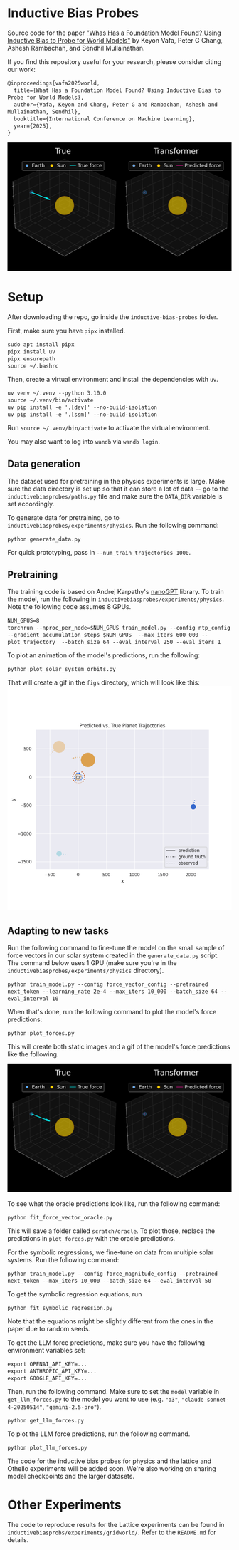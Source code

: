 # Inductive Bias Probes

Source code for the paper ["Whas Has a Foundation Model Found? Using Inductive Bias to Probe for World Models"](https://arxiv.org/abs/2507.06952) by Keyon Vafa, Peter G Chang, Ashesh Rambachan, and Sendhil Mullainathan. 

If you find this repository useful for your research, please consider citing our work:

```
@inproceedings{vafa2025world,
  title={What Has a Foundation Model Found? Using Inductive Bias to Probe for World Models},
  author={Vafa, Keyon and Chang, Peter G and Rambachan, Ashesh and Mullainathan, Sendhil},
  booktitle={International Conference on Machine Learning},
  year={2025},
}
```
![alt text](inductivebiasprobes/experiments/physics/figs/forces_earth.gif)

# Setup

After downloading the repo, go inside the `inductive-bias-probes` folder. 

First, make sure you have `pipx` installed.
```
sudo apt install pipx
pipx install uv
pipx ensurepath
source ~/.bashrc
```

Then, create a virtual environment and install the dependencies with `uv`.

```
uv venv ~/.venv --python 3.10.0
source ~/.venv/bin/activate
uv pip install -e '.[dev]' --no-build-isolation
uv pip install -e '.[ssm]' --no-build-isolation
```
Run `source ~/.venv/bin/activate` to activate the virtual environment.  

You may also want to log into `wandb` via `wandb login`.

## Data generation

The dataset used for pretraining in the physics experiments is large. Make sure the data directory is set up so that it can store a lot of data -- go to the `inductivebiasprobes/paths.py` file and make sure the `DATA_DIR` variable is set accordingly. 

To generate data for pretraining, go to `inductivebiasprobes/experiments/physics`. Run the following command:

```
python generate_data.py
```
For quick prototyping, pass in `--num_train_trajectories 1000`. 

## Pretraining

The training code is based on Andrej Karpathy's [nanoGPT](https://github.com/karpathy/nanoGPT) library. To train the model, run the following in `inductivebiasprobes/experiments/physics`. Note the following code assumes 8 GPUs. 

```
NUM_GPUS=8
torchrun --nproc_per_node=$NUM_GPUS train_model.py --config ntp_config --gradient_accumulation_steps $NUM_GPUS  --max_iters 600_000 --plot_trajectory  --batch_size 64 --eval_interval 250 --eval_iters 1    
```

To plot an animation of the model's predictions, run the following:

```
python plot_solar_system_orbits.py
```
That will create a gif in the `figs` directory, which will look like this:
![alt text](inductivebiasprobes/experiments/physics/figs/solar_system_orbit_predictions.gif)

## Adapting to new tasks
Run the following command to fine-tune the model on the small sample of force vectors in our solar system created in the `generate_data.py` script. The command below uses 1 GPU (make sure you're in the `inductivebiasprobes/experiments/physics` directory).

```
python train_model.py --config force_vector_config --pretrained next_token --learning_rate 2e-4 --max_iters 10_000 --batch_size 64 --eval_interval 10 
```

When that's done, run the following command to plot the model's force predictions:
```
python plot_forces.py
```
This will create both static images and a gif of the model's force predictions like the following. 

![alt text](inductivebiasprobes/experiments/physics/figs/forces_earth.gif)

To see what the oracle predictions look like, run the following command:
```
python fit_force_vector_oracle.py
```
This will save a folder called `scratch/oracle`.  To plot those, replace the predictions in `plot_forces.py` with the oracle predictions. 

For the symbolic regressions, we fine-tune on data from multiple solar systems. Run the following command:

```
python train_model.py --config force_magnitude_config --pretrained next_token --max_iters 10_000 --batch_size 64 --eval_interval 50 
```

To get the symbolic regression equations, run 
```
python fit_symbolic_regression.py
```
Note that the equations might be slightly different from the ones in the paper due to random seeds. 

To get the LLM force predictions, make sure you have the following environment variables set:

```
export OPENAI_API_KEY=...
export ANTHROPIC_API_KEY=...
export GOOGLE_API_KEY=...
```

Then, run the following command. Make sure to set the `model` variable in `get_llm_forces.py` to the model you want to use (e.g. `"o3"`, `"claude-sonnet-4-20250514"`, `"gemini-2.5-pro"`).
```
python get_llm_forces.py
```
To plot the LLM force predictions, run the following command.
```
python plot_llm_forces.py
```

The code for the inductive bias probes for physics and the lattice and Othello experiments will be added soon. We're also working on sharing model checkpoints and the larger datasets. 

# Other Experiments
The code to reproduce results for the Lattice experiments can be found in `inductivebiasprobs/experiments/gridworld/`. Refer to the `README.md` for details.
